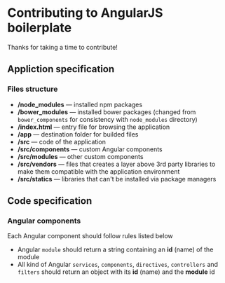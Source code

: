 # Contributing to AngularJS boilerplate

Thanks for taking a time to contribute!

## Appliction specification

### Files structure

 * **/node_modules** — installed npm packages
 * **/bower_modules** — installed bower packages (changed from `bower_components` for consistency with `node_modules` directory)
 * **/index.html** — entry file for browsing the application
 * **/app** — destination folder for builded files
 * **/src** — code of the application
 * **/src/components** — custom Angular components
 * **/src/modules** — other custom components
 * **/src/vendors** — files that creates a layer above 3rd party libraries to make them compatible with the application environment
 * **/src/statics** — libraries that can't be installed via package managers

## Code specification

### Angular components

Each Angular component should follow rules listed below

 * Angular `module` should return a string containing an **id** (name) of the module
 * All kind of Angular `services`, `components`, `directives`, `controllers` and `filters` should return an object with its **id** (name) and the **module** id

